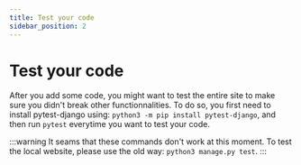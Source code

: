 ```yaml
---
title: Test your code
sidebar_position: 2
---
```


# Test your code

After you add some code, you might want to test the entire site to make sure you didn't break other functionnalities. To do so, you first need to install pytest-django using: `python3 -m pip install pytest-django`, and then run `pytest` everytime you want to test your code.

:::warning
It seams that these commands don't work at this moment. 
To test the local website, please use the old way: `python3 manage.py test`.
:::
